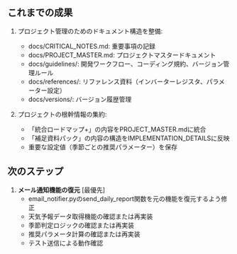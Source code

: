 ## これまでの成果
1. プロジェクト管理のためのドキュメント構造を整備:
   - docs/CRITICAL_NOTES.md: 重要事項の記録
   - docs/PROJECT_MASTER.md: プロジェクトマスタードキュメント
   - docs/guidelines/: 開発ワークフロー、コーディング規約、バージョン管理ルール
   - docs/references/: リファレンス資料（インバーターレジスタ、パラメーター設定）
   - docs/versions/: バージョン履歴管理

2. プロジェクトの根幹情報の集約:
   - 「統合ロードマップ+」の内容をPROJECT_MASTER.mdに統合
   - 「補足資料パック」の内容の構造をIMPLEMENTATION_DETAILSに反映
   - 重要な設定値（季節ごとの推奨パラメーター）を保存

## 次のステップ
1. **メール通知機能の復元** [最優先]
   - email_notifier.pyのsend_daily_report関数を元の機能を復元するよう修正
   - 天気予報データ取得機能の確認または再実装
   - 季節判定ロジックの確認または再実装
   - 推奨パラメータ計算の確認または再実装
   - テスト送信による動作確認
